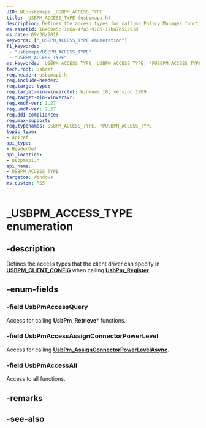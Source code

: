 ```yaml
---
UID: NE:usbpmapi._USBPM_ACCESS_TYPE
title: _USBPM_ACCESS_TYPE (usbpmapi.h)
description: Defines the access types for calling Policy Manager functions.
ms.assetid: 16469a5c-1c6a-4fa3-9189-17ba7d51291d
ms.date: 09/30/2018
keywords: ["_USBPM_ACCESS_TYPE enumeration"]
f1_keywords:
 - "usbpmapi/USBPM_ACCESS_TYPE"
 - "USBPM_ACCESS_TYPE"
ms.keywords: _USBPM_ACCESS_TYPE, USBPM_ACCESS_TYPE, *PUSBPM_ACCESS_TYPE, 
tech.root: usbref
req.header: usbpmapi.h
req.include-header:
req.target-type: 
req.target-min-winverclnt: Windows 10, version 1809
req.target-min-winversvr:
req.kmdf-ver: 1.27
req.umdf-ver: 2.27
req.ddi-compliance:
req.max-support:
req.typenames: USBPM_ACCESS_TYPE, *PUSBPM_ACCESS_TYPE
topic_type: 
- apiref
api_type: 
- HeaderDef
api_location: 
- usbpmapi.h
api_name: 
- USBPM_ACCESS_TYPE
targetos: Windows
ms.custom: RS5
---
```


# _USBPM_ACCESS_TYPE enumeration

## -description
Defines the access types that the client driver can specify in [**USBPM_CLIENT_CONFIG**](ns-usbpmapi-_usbpm_client_config.md) when calling [**UsbPm_Register**](nf-usbpmapi-usbpm_register.md). 


## -enum-fields

### -field UsbPmAccessQuery 
Access for calling **UsbPm_Retrieve*** functions.

### -field UsbPmAccessAssignConnectorPowerLevel 
Access for calling [**UsbPm_AssignConnectorPowerLevelAsync**](nf-usbpmapi-usbpm_assignconnectorpowerlevel.md).

### -field UsbPmAccessAll 
Access to all functions.

## -remarks

## -see-also
